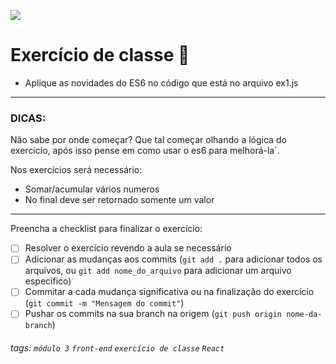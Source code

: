 ![](https://i.imgur.com/xG74tOh.png)

# Exercício de classe 🏫

- Aplique as novidades do ES6 no código que está no arquivo ex1.js
---

### DICAS:
Não sabe por onde começar? Que tal começar olhando a lógica do exercicio, após isso pense em como usar o es6 para melhorá-la´.

Nos exercícios será necessário:

- Somar/acumular vários numeros
- No final deve ser retornado somente um valor


---
Preencha a checklist para finalizar o exercício:

- [ ] Resolver o exercício revendo a aula se necessário
- [ ] Adicionar as mudanças aos commits (`git add .` para adicionar todos os arquivos, ou `git add nome_do_arquivo` para adicionar um arquivo específico)
- [ ] Commitar a cada mudança significativa ou na finalização do exercício (`git commit -m "Mensagem do commit"`)
- [ ] Pushar os commits na sua branch na origem (`git push origin nome-da-branch`)

###### tags: `módulo 3` `front-end` `exercício de classe` `React`


